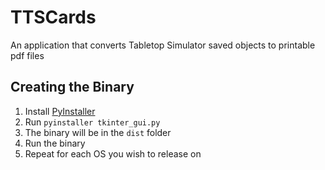 # TTSCards

 An application that converts Tabletop Simulator saved objects to printable pdf files

## Creating the Binary

1. Install [PyInstaller](https://www.pyinstaller.org/)
2. Run `pyinstaller tkinter_gui.py`
3. The binary will be in the `dist` folder
4. Run the binary
5. Repeat for each OS you wish to release on